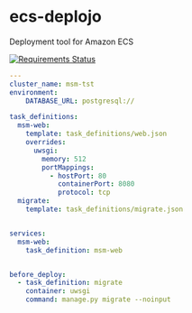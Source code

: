 # ecs-deplojo
Deployment tool for Amazon ECS

[![Requirements Status](https://requires.io/github/LabD/ecs-deplojo/requirements.svg?branch=master)](https://requires.io/github/LabD/ecs-deplojo/requirements/?branch=master)

```yaml
---
cluster_name: msm-tst
environment:
    DATABASE_URL: postgresql://

task_definitions:
  msm-web: 
    template: task_definitions/web.json
    overrides:
      uwsgi:
        memory: 512
        portMappings:
          - hostPort: 80
            containerPort: 8080
            protocol: tcp
  migrate:
    template: task_definitions/migrate.json


services:
  msm-web: 
    task_definition: msm-web


before_deploy:
  - task_definition: migrate
    container: uwsgi
    command: manage.py migrate --noinput
```
